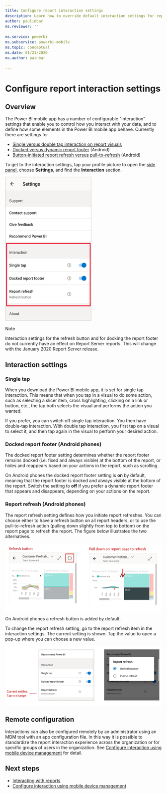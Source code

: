 ```yaml
---
title: Configure report interaction settings
description: Learn how to override default interaction settings for reports.
author: paulinbar
ms.reviewer: ''

ms.service: powerbi
ms.subservice: powerbi-mobile
ms.topic: conceptual
ms.date: 01/21/2020
ms.author: painbar

---
```

# Configure report interaction settings

## Overview

The Power BI mobile app has a number of configurable "interaction" settings that enable you to control how you interact with your data, and to define how some elements in the Power BI mobile app behave. Currently there are settings for
* [Single versus double tap interaction on report visuals](#single-tap)
* [Docked versus dynamic report footer](#docked-report-footer-android-phones) (Android)
* [Button-initiated report refresh versus pull-to-refresh](#report-refresh-android-phones) (Android)

To get to the interaction settings, tap your profile picture to open the [side panel](./mobile-apps-home-page.md#header), choose **Settings**, and find the **Interaction** section.

![Interaction settings](./media/mobile-app-interaction-settings/powerbi-mobile-app-interactions-section.png)

>[!NOTE]
>Interaction settings for the refresh button and for docking the report footer do not currently have an effect on Report Server reports. This will change with the January 2020 Report Server release.

## Interaction settings

### Single tap
When you download the Power BI mobile app, it is set for single tap interaction. This means that when you tap in a visual to do some action, such as selecting a slicer item, cross highlighting, clicking on a link or button, etc., the tap both selects the visual and performs the action you wanted.

If you prefer, you can switch off single tap interaction. You then have double-tap interaction. With double tap interaction, you first tap on a visual to select it, and then tap again in the visual to perform your desired action.

### Docked report footer (Android phones)

The docked report footer setting determines whether the report footer remains docked (i.e. fixed and always visible) at the bottom of the report, or hides and reappears based on your actions in the report, such as scrolling.

On Android phones the docked report footer setting is **on** by default, meaning that the report footer is docked and always visible at the bottom of the report. Switch the setting to **off** if you prefer a dynamic report footer that appears and disappears, depending on your actions on the report.

### Report refresh (Android phones)

The report refresh setting defines how you initiate report refreshes. You can choose either to have a refresh button on all report headers, or to use the pull-to-refresh action (pulling down slightly from top to bottom) on the report page to refresh the report. The figure below illustrates the two alternatives. 

![Refresh button versus pull-to-refresh](./media/mobile-app-interaction-settings/powerbi-mobile-app-interactions-refresh-button-versus-pull.png)

On Android phones a refresh button is added by default.

To change the report refresh setting, go to the report refresh item in the interaction settings. The current setting is shown. Tap the value to open a pop-up where you can choose a new value.

![Set refresh](./media/mobile-app-interaction-settings/powerbi-mobile-app-interactions-set-refresh.png)

## Remote configuration

Interactions can also be configured remotely by an administrator using an MDM tool with an app configuration file. In this way it is possible to standardize the report interaction experience across the organization or for specific groups of users in the organization. See [Configure interaction using mobile device management](./mobile-app-configuration.md) for detail.


## Next steps
* [Interacting with reports](./mobile-reports-in-the-mobile-apps.md#interact-with-reports)
* [Configure interaction using mobile device management](./mobile-app-configuration.md)
